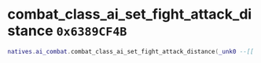 # combat_class_ai_set_fight_attack_distance `0x6389CF4B`

```lua
natives.ai_combat.combat_class_ai_set_fight_attack_distance(_unk0 --[[ integer ]], _unk1 --[[ integer ]], _unk2 --[[ integer ]])
```